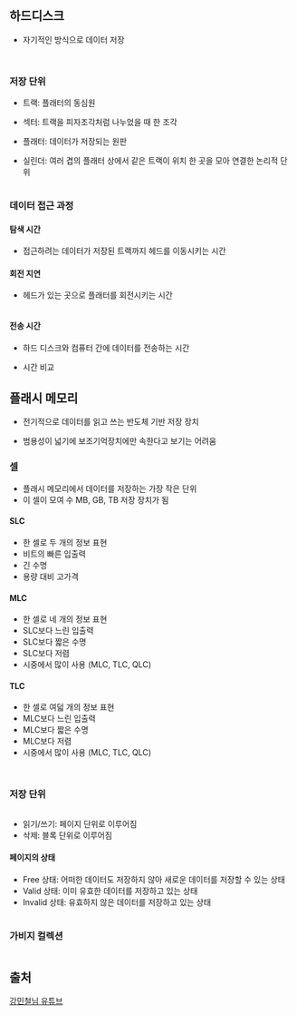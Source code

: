 <p><img alt="" src="https://velog.velcdn.com/images/jhp21c/post/7a9b895d-12aa-41a6-bbe8-9973412645ad/image.png" /></p>
<h2 id="하드디스크">하드디스크</h2>
<ul>
<li>자기적인 방식으로 데이터 저장</li>
</ul>
<p><img alt="" src="https://velog.velcdn.com/images/jhp21c/post/585735c5-0529-4b3f-beeb-50be767e7869/image.png" /></p>
<p><img alt="" src="https://velog.velcdn.com/images/jhp21c/post/eb35b149-a2bc-4e5b-8092-938d03bd4bb5/image.png" /></p>
<h3 id="저장-단위">저장 단위</h3>
<ul>
<li><p>트랙: 플래터의 동심원</p>
</li>
<li><p>섹터: 트랙을 피자조각처럼 나누었을 때 한 조각</p>
</li>
<li><p>플래터: 데이터가 저장되는 원판
<img alt="" src="https://velog.velcdn.com/images/jhp21c/post/3ef2065e-b8ea-4a61-8335-d865bcc33407/image.png" /></p>
</li>
<li><p>실린더: 여러 겹의 플래터 상에서 같은 트랙이 위치 한 곳을 모아 연결한 논리적 단위
<img alt="" src="https://velog.velcdn.com/images/jhp21c/post/fab9f0c0-40dd-46b4-813a-4479a285d55d/image.png" /></p>
</li>
</ul>
<p><img alt="" src="https://velog.velcdn.com/images/jhp21c/post/feff1b1a-b011-453c-b834-886f0d4687c0/image.png" /></p>
<h3 id="데이터-접근-과정">데이터 접근 과정</h3>
<h4 id="탐색-시간">탐색 시간</h4>
<ul>
<li>접근하려는 데이터가 저장된 트랙까지 헤드를 이동시키는 시간
<img alt="" src="https://velog.velcdn.com/images/jhp21c/post/fd61edbf-02c0-415b-a063-a6f7e2160c88/image.png" /></li>
</ul>
<h4 id="회전-지연">회전 지연</h4>
<ul>
<li>헤드가 있는 곳으로 플래터를 회전시키는 시간</li>
</ul>
<p><img alt="" src="https://velog.velcdn.com/images/jhp21c/post/1deaf6c6-014a-4e6d-bfe6-22ce0cf9a5a9/image.png" /></p>
<h4 id="전송-시간">전송 시간</h4>
<ul>
<li><p>하드 디스크와 컴퓨터 간에 데이터를 전송하는 시간
<img alt="" src="https://velog.velcdn.com/images/jhp21c/post/f755b2f2-a0ce-4be2-86e9-b6762d32537f/image.png" /></p>
</li>
<li><p>시간 비교
<img alt="" src="https://velog.velcdn.com/images/jhp21c/post/3a5213bf-37de-42c5-9693-b1790191d18f/image.png" /></p>
</li>
</ul>
<h2 id="플래시-메모리">플래시 메모리</h2>
<ul>
<li><p>전기적으로 데이터를 읽고 쓰는 반도체 기반 저장 장치
<img alt="" src="https://velog.velcdn.com/images/jhp21c/post/7d6914dd-2d35-4fbe-a7e9-a0470732154a/image.png" /></p>
</li>
<li><p>범용성이 넓기에 보조기억장치에만 속한다고 보기는 어려움</p>
</li>
</ul>
<h3 id="셀">셀</h3>
<ul>
<li>플래시 메모리에서 데이터를 저장하는 가장 작은 단위</li>
<li>이 셀이 모여 수 MB, GB, TB 저장 장치가 됨</li>
</ul>
<h4 id="slc">SLC</h4>
<ul>
<li>한 셀로 두 개의 정보 표현</li>
<li>비트의 빠른 입출력</li>
<li>긴 수명</li>
<li>용량 대비 고가격
<img alt="" src="https://velog.velcdn.com/images/jhp21c/post/92c5b94b-74f7-4071-81cd-e3df7acefc4b/image.png" /></li>
</ul>
<h4 id="mlc">MLC</h4>
<ul>
<li>한 셀로 네 개의 정보 표현</li>
<li>SLC보다 느린 입출력</li>
<li>SLC보다 짧은 수명</li>
<li>SLC보다 저렴</li>
<li>시중에서 많이 사용 (MLC, TLC, QLC)
<img alt="" src="https://velog.velcdn.com/images/jhp21c/post/dfb5b3e3-c537-4a40-bd7d-8460c7d1e73d/image.png" /></li>
</ul>
<h4 id="tlc">TLC</h4>
<ul>
<li>한 셀로 여덟 개의 정보 표현</li>
<li>MLC보다 느린 입출력</li>
<li>MLC보다 짧은 수명</li>
<li>MLC보다 저렴</li>
<li>시중에서 많이 사용 (MLC, TLC, QLC)</li>
</ul>
<p><img alt="" src="https://velog.velcdn.com/images/jhp21c/post/2f497d02-db74-4735-ad17-60294bb13870/image.png" /></p>
<p><img alt="" src="https://velog.velcdn.com/images/jhp21c/post/cb038114-f84e-4693-ba68-6f9a52e3380b/image.png" /></p>
<h3 id="저장-단위-1">저장 단위</h3>
<p><img alt="" src="https://velog.velcdn.com/images/jhp21c/post/13be02aa-75ee-43a5-8d2d-a75cefcac0e3/image.png" /></p>
<ul>
<li>읽기/쓰기: 페이지 단위로 이루어짐</li>
<li>삭제: 블록 단위로 이루어짐</li>
</ul>
<h4 id="페이지의-상태">페이지의 상태</h4>
<ul>
<li>Free 상태: 어떠한 데이터도 저장하지 않아 새로운 데이터를 저장할 수 있는 상태</li>
<li>Valid 상태: 이미 유효한 데이터를 저장하고 있는 상태</li>
<li>Invalid 상태: 유효하지 않은 데이터를 저장하고 있는 상태</li>
</ul>
<p><img alt="" src="https://velog.velcdn.com/images/jhp21c/post/702aeca0-07be-48cc-8ff7-07381dda32f3/image.png" /></p>
<h3 id="가비지-컬렉션">가비지 컬렉션</h3>
<p><img alt="" src="https://velog.velcdn.com/images/jhp21c/post/dc852b2c-844e-4b0e-a9cf-87e448b30ddd/image.png" /></p>
<h2 id="출처">출처</h2>
<p><a href="https://www.youtube.com/watch?v=kFWP6sFKyp0&amp;t=19910s">강민철님 유튜브</a></p>